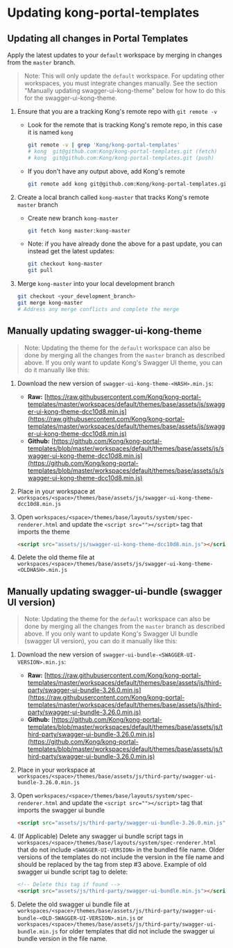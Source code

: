 # Updating kong-portal-templates

## Updating all changes in Portal Templates

Apply the latest updates to your `default` workspace by merging in changes from the `master` branch.

> Note: This will only update the `default` workspace. For updating other workspaces, you must integrate changes manually. See the section "Manually updating swagger-ui-kong-theme" below for how to do this for the swagger-ui-kong-theme.

1. Ensure that you are a tracking Kong's remote repo with `git remote -v`
    - Look for the remote that is tracking Kong's remote repo, in this case it is named `kong`

        ```bash
        git remote -v | grep 'Kong/kong-portal-templates'
        # kong  git@github.com:Kong/kong-portal-templates.git (fetch)
        # kong  git@github.com:Kong/kong-portal-templates.git (push)
        ```

    - If you don't have any output above, add Kong's remote

        ```bash
        git remote add kong git@github.com:Kong/kong-portal-templates.git
        ```

2. Create a local branch called `kong-master` that tracks Kong's remote `master` branch
    - Create new branch `kong-master`

        ```bash
        git fetch kong master:kong-master
        ```

    - Note: if you have already done the above for a past update, you can instead get the latest updates:

        ```bash
        git checkout kong-master
        git pull
        ```

3. Merge `kong-master` into your local development branch

    ```bash
    git checkout <your_development_branch>
    git merge kong-master
    # Address any merge conflicts and complete the merge
    ```

## Manually updating swagger-ui-kong-theme

> Note: Updating the theme for the `default` workspace can also be done by merging all the changes from the `master` branch as described above. If you only want to update Kong's Swagger UI theme, you can do it manually like this:

1. Download the new version of `swagger-ui-kong-theme-<HASH>.min.js`:
    - **Raw:** [https://raw.githubusercontent.com/Kong/kong-portal-templates/master/workspaces/default/themes/base/assets/js/swagger-ui-kong-theme-dcc10d8.min.js](https://raw.githubusercontent.com/Kong/kong-portal-templates/master/workspaces/default/themes/base/assets/js/swagger-ui-kong-theme-dcc10d8.min.js)
    - **Github:** [https://github.com/Kong/kong-portal-templates/blob/master/workspaces/default/themes/base/assets/js/swagger-ui-kong-theme-dcc10d8.min.js](https://github.com/Kong/kong-portal-templates/blob/master/workspaces/default/themes/base/assets/js/swagger-ui-kong-theme-dcc10d8.min.js)
2. Place in your workspace at `workspaces/<space>/themes/base/assets/js/swagger-ui-kong-theme-dcc10d8.min.js`
3. Open `workspaces/<space>/themes/base/layouts/system/spec-renderer.html` and update the `<script src=""></script>` tag that imports the theme

    ```html
    <script src="assets/js/swagger-ui-kong-theme-dcc10d8.min.js"></script>
    ```

4. Delete the old theme file at `workspaces/<space>/themes/base/assets/js/swagger-ui-kong-theme-<OLDHASH>.min.js`

## Manually updating swagger-ui-bundle (swagger UI version)

> Note: Updating the theme for the `default` workspace can also be done by merging all the changes from the `master` branch as described above. If you only want to update Kong's Swagger UI bundle (swagger UI version), you can do it manually like this:

1. Download the new version of `swagger-ui-bundle-<SWAGGER-UI-VERSION>.min.js`:
    - **Raw:** [https://raw.githubusercontent.com/Kong/kong-portal-templates/master/workspaces/default/themes/base/assets/js/third-party/swagger-ui-bundle-3.26.0.min.js](https://raw.githubusercontent.com/Kong/kong-portal-templates/master/workspaces/default/themes/base/assets/js/third-party/swagger-ui-bundle-3.26.0.min.js)
    - **Github:** [https://github.com/Kong/kong-portal-templates/blob/master/workspaces/default/themes/base/assets/js/third-party/swagger-ui-bundle-3.26.0.min.js](https://github.com/Kong/kong-portal-templates/blob/master/workspaces/default/themes/base/assets/js/third-party/swagger-ui-bundle-3.26.0.min.js)
2. Place in your workspace at `workspaces/<space>/themes/base/assets/js/third-party/swagger-ui-bundle-3.26.0.min.js`
3. Open `workspaces/<space>/themes/base/layouts/system/spec-renderer.html` and update the `<script src=""></script>` tag that imports the swagger ui bundle

    ```html
    <script src="assets/js/third-party/swagger-ui-bundle-3.26.0.min.js"></script>
    ```

4. (If Applicable) Delete any swagger ui bundle script tags in `workspaces/<space>/themes/base/layouts/system/spec-renderer.html` that do not include `<SWAGGER-UI-VERSION>` in the bundled file name. Older versions of the templates do not include the version in the file name and should be replaced by the tag from step #3 above. Example of old swagger ui bundle script tag to delete:

    ```html
    <!-- Delete this tag if found -->
    <script src="assets/js/third-party/swagger-ui-bundle.min.js"></script>
    ```

5. Delete the old swagger ui bundle file at `workspaces/<space>/themes/base/assets/js/third-party/swagger-ui-bundle-<OLD-SWAGGER-UI-VERSION>.min.js` or `workspaces/<space>/themes/base/assets/js/third-party/swagger-ui-bundle.min.js` for older templates that did not include the swagger ui bundle version in the file name.
